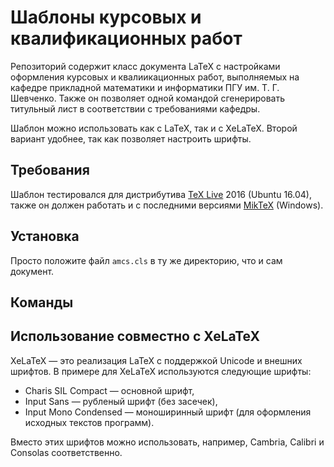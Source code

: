 # Шаблоны курсовых и квалификационных работ

Репозиторий содержит класс документа LaTeX с настройками
оформления курсовых и квалиикационных работ, выполняемых
на кафедре прикладной математики и информатики
ПГУ им. Т. Г. Шевченко. Также он позволяет одной командой
сгенерировать титульный лист в соответствии с требованиями кафедры.

Шаблон можно использовать как с LaTeX, так и с XeLaTeX.
Второй вариант удобнее, так как позволяет настроить шрифты.

## Требования

Шаблон тестировался для дистрибутива [TeX Live](https://www.tug.org/texlive/) 2016 (Ubuntu 16.04), также он
должен работать и с последними версиями [MikTeX](http://miktex.org/) (Windows).

## Установка

Просто положите файл `amcs.cls` в ту же директорию, что и сам документ. 

## Команды

## Использование совместно с XeLaTeX

XeLaTeX — это реализация LaTeX с поддержкой Unicode и внешних шрифтов.
В примере для XeLaTeX используются следующие шрифты:
  
  - Charis SIL Compact — основной шрифт,
  - Input Sans — рубленый шрифт (без засечек),
  - Input Mono Condensed — моноширинный шрифт (для оформления исходных текстов программ).
  
  Вместо этих шрифтов можно использовать, например, Cambria, Calibri и Consolas соответственно.
